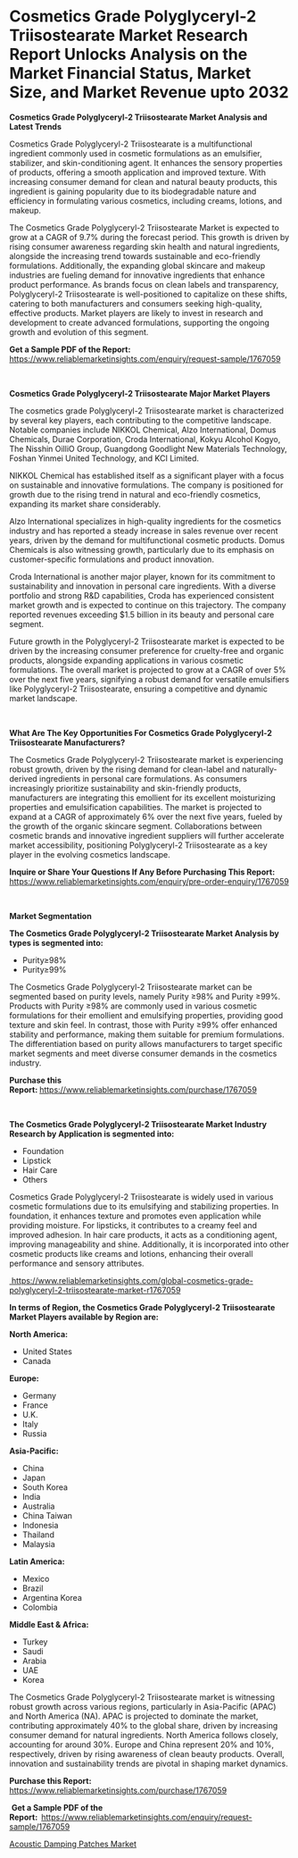 <p><h1>Cosmetics Grade Polyglyceryl-2 Triisostearate Market Research Report Unlocks Analysis on the Market Financial Status, Market Size, and Market Revenue upto 2032</h1></p><p><strong>Cosmetics Grade Polyglyceryl-2 Triisostearate Market Analysis and Latest Trends</strong></p>
<p><p>Cosmetics Grade Polyglyceryl-2 Triisostearate is a multifunctional ingredient commonly used in cosmetic formulations as an emulsifier, stabilizer, and skin-conditioning agent. It enhances the sensory properties of products, offering a smooth application and improved texture. With increasing consumer demand for clean and natural beauty products, this ingredient is gaining popularity due to its biodegradable nature and efficiency in formulating various cosmetics, including creams, lotions, and makeup.</p><p>The Cosmetics Grade Polyglyceryl-2 Triisostearate Market is expected to grow at a CAGR of 9.7% during the forecast period. This growth is driven by rising consumer awareness regarding skin health and natural ingredients, alongside the increasing trend towards sustainable and eco-friendly formulations. Additionally, the expanding global skincare and makeup industries are fueling demand for innovative ingredients that enhance product performance. As brands focus on clean labels and transparency, Polyglyceryl-2 Triisostearate is well-positioned to capitalize on these shifts, catering to both manufacturers and consumers seeking high-quality, effective products. Market players are likely to invest in research and development to create advanced formulations, supporting the ongoing growth and evolution of this segment.</p></p>
<p><strong>Get a Sample PDF of the Report:&nbsp;</strong> <a href="https://www.reliablemarketinsights.com/enquiry/request-sample/1767059?utm_campaign=3293&utm_medium=2&utm_source=Github&utm_content=ia&utm_term=03042025&utm_id=cosmetics-grade-polyglyceryl-2-triisostearate">https://www.reliablemarketinsights.com/enquiry/request-sample/1767059</a></p>
<p>&nbsp;</p>
<p><strong>Cosmetics Grade Polyglyceryl-2 Triisostearate Major Market Players</strong></p>
<p><p>The cosmetics grade Polyglyceryl-2 Triisostearate market is characterized by several key players, each contributing to the competitive landscape. Notable companies include NIKKOL Chemical, Alzo International, Domus Chemicals, Durae Corporation, Croda International, Kokyu Alcohol Kogyo, The Nisshin OilliO Group, Guangdong Goodlight New Materials Technology, Foshan Yinmei United Technology, and KCI Limited.</p><p>NIKKOL Chemical has established itself as a significant player with a focus on sustainable and innovative formulations. The company is positioned for growth due to the rising trend in natural and eco-friendly cosmetics, expanding its market share considerably.</p><p>Alzo International specializes in high-quality ingredients for the cosmetics industry and has reported a steady increase in sales revenue over recent years, driven by the demand for multifunctional cosmetic products. Domus Chemicals is also witnessing growth, particularly due to its emphasis on customer-specific formulations and product innovation.</p><p>Croda International is another major player, known for its commitment to sustainability and innovation in personal care ingredients. With a diverse portfolio and strong R&D capabilities, Croda has experienced consistent market growth and is expected to continue on this trajectory. The company reported revenues exceeding $1.5 billion in its beauty and personal care segment.</p><p>Future growth in the Polyglyceryl-2 Triisostearate market is expected to be driven by the increasing consumer preference for cruelty-free and organic products, alongside expanding applications in various cosmetic formulations. The overall market is projected to grow at a CAGR of over 5% over the next five years, signifying a robust demand for versatile emulsifiers like Polyglyceryl-2 Triisostearate, ensuring a competitive and dynamic market landscape.</p></p>
<p>&nbsp;</p>
<p><strong>What Are The Key Opportunities For Cosmetics Grade Polyglyceryl-2 Triisostearate Manufacturers?</strong></p>
<p><p>The Cosmetics Grade Polyglyceryl-2 Triisostearate market is experiencing robust growth, driven by the rising demand for clean-label and naturally-derived ingredients in personal care formulations. As consumers increasingly prioritize sustainability and skin-friendly products, manufacturers are integrating this emollient for its excellent moisturizing properties and emulsification capabilities. The market is projected to expand at a CAGR of approximately 6% over the next five years, fueled by the growth of the organic skincare segment. Collaborations between cosmetic brands and innovative ingredient suppliers will further accelerate market accessibility, positioning Polyglyceryl-2 Triisostearate as a key player in the evolving cosmetics landscape.</p></p>
<p><strong>Inquire or Share Your Questions If Any Before Purchasing This Report:</strong> <a href="https://www.reliablemarketinsights.com/enquiry/pre-order-enquiry/1767059?utm_campaign=3293&utm_medium=2&utm_source=Github&utm_content=ia&utm_term=03042025&utm_id=cosmetics-grade-polyglyceryl-2-triisostearate">https://www.reliablemarketinsights.com/enquiry/pre-order-enquiry/1767059</a></p>
<p>&nbsp;</p>
<p><strong>Market Segmentation</strong></p>
<p><strong>The Cosmetics Grade Polyglyceryl-2 Triisostearate Market Analysis by types is segmented into:</strong></p>
<p><ul><li>Purity≥98%</li><li>Purity≥99%</li></ul></p>
<p><p>The Cosmetics Grade Polyglyceryl-2 Triisostearate market can be segmented based on purity levels, namely Purity ≥98% and Purity ≥99%. Products with Purity ≥98% are commonly used in various cosmetic formulations for their emollient and emulsifying properties, providing good texture and skin feel. In contrast, those with Purity ≥99% offer enhanced stability and performance, making them suitable for premium formulations. The differentiation based on purity allows manufacturers to target specific market segments and meet diverse consumer demands in the cosmetics industry.</p></p>
<p><strong>Purchase this Report:&nbsp;</strong><a href="https://www.reliablemarketinsights.com/purchase/1767059?utm_campaign=3293&utm_medium=2&utm_source=Github&utm_content=ia&utm_term=03042025&utm_id=cosmetics-grade-polyglyceryl-2-triisostearate">https://www.reliablemarketinsights.com/purchase/1767059</a></p>
<p>&nbsp;</p>
<p><strong>The Cosmetics Grade Polyglyceryl-2 Triisostearate Market Industry Research by Application is segmented into:</strong></p>
<p><ul><li>Foundation</li><li>Lipstick</li><li>Hair Care</li><li>Others</li></ul></p>
<p><p>Cosmetics Grade Polyglyceryl-2 Triisostearate is widely used in various cosmetic formulations due to its emulsifying and stabilizing properties. In foundation, it enhances texture and promotes even application while providing moisture. For lipsticks, it contributes to a creamy feel and improved adhesion. In hair care products, it acts as a conditioning agent, improving manageability and shine. Additionally, it is incorporated into other cosmetic products like creams and lotions, enhancing their overall performance and sensory attributes.</p></p>
<p><a href="https://www.reliablemarketinsights.com/global-cosmetics-grade-polyglyceryl-2-triisostearate-market-r1767059?utm_campaign=3293&utm_medium=2&utm_source=Github&utm_content=ia&utm_term=03042025&utm_id=cosmetics-grade-polyglyceryl-2-triisostearate">&nbsp;https://www.reliablemarketinsights.com/global-cosmetics-grade-polyglyceryl-2-triisostearate-market-r1767059</a></p>
<p><strong>In terms of Region, the Cosmetics Grade Polyglyceryl-2 Triisostearate Market Players available by Region are:</strong></p>
<p>
    <p> <strong> North America: </strong>
        <ul>
            <li>United States</li>
            <li>Canada</li>
        </ul>
        </p> 
    <p> <strong> Europe: </strong>
        <ul>
            <li>Germany</li>
            <li>France</li>
            <li>U.K.</li>
            <li>Italy</li>
            <li>Russia</li>
        </ul>
        </p> 
    <p> <strong> Asia-Pacific: </strong>
        <ul>
            <li>China</li>
            <li>Japan</li>
            <li>South Korea</li>
            <li>India</li>
            <li>Australia</li>
            <li>China Taiwan</li>
            <li>Indonesia</li>
            <li>Thailand</li>
            <li>Malaysia</li>
        </ul>
        </p> 
    <p> <strong> Latin America: </strong>
        <ul>
            <li>Mexico</li>
            <li>Brazil</li>
            <li>Argentina Korea</li>
            <li>Colombia</li>
        </ul>
        </p> 
    <p> <strong> Middle East & Africa: </strong>
        <ul>
            <li>Turkey</li>
            <li>Saudi</li>
            <li>Arabia</li>
            <li>UAE</li>
            <li>Korea</li>
        </ul>
    </p>
    </p>
<p><p>The Cosmetics Grade Polyglyceryl-2 Triisostearate market is witnessing robust growth across various regions, particularly in Asia-Pacific (APAC) and North America (NA). APAC is projected to dominate the market, contributing approximately 40% to the global share, driven by increasing consumer demand for natural ingredients. North America follows closely, accounting for around 30%. Europe and China represent 20% and 10%, respectively, driven by rising awareness of clean beauty products. Overall, innovation and sustainability trends are pivotal in shaping market dynamics.</p></p>
<p><strong>Purchase this Report: </strong><a href="https://www.reliablemarketinsights.com/purchase/1767059?utm_campaign=3293&utm_medium=2&utm_source=Github&utm_content=ia&utm_term=03042025&utm_id=cosmetics-grade-polyglyceryl-2-triisostearate">https://www.reliablemarketinsights.com/purchase/1767059</a></p>
<p>&nbsp;<strong>Get a Sample PDF of the Report:&nbsp;&nbsp;</strong><a href="https://www.reliablemarketinsights.com/enquiry/request-sample/1767059?utm_campaign=3293&utm_medium=2&utm_source=Github&utm_content=ia&utm_term=03042025&utm_id=cosmetics-grade-polyglyceryl-2-triisostearate">https://www.reliablemarketinsights.com/enquiry/request-sample/1767059</a></p>
<p><strong></strong></p>
<p><p><a href="https://github.com/daemluari/Market-Research-Report-List-1/blob/main/acoustic-damping-patches-market.md?utm_campaign=3293&utm_medium=2&utm_source=Github&utm_content=ia&utm_term=03042025&utm_id=cosmetics-grade-polyglyceryl-2-triisostearate">Acoustic Damping Patches Market</a></p></p>